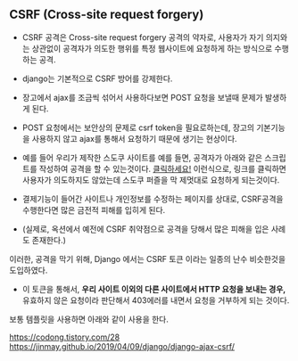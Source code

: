 
## CSRF (Cross-site request forgery)

- CSRF 공격은 Cross-site request forgery 공격의 약자로, 사용자가 자기 의지와는 상관없이
공격자가 의도한 행위를 특정 웹사이트에 요청하게 하는 방식으로 수행하는 공격.

- <form> django는 기본적으로 CSRF 방어를 강제한다.
- 장고에서 ajax를 조금씩 섞어서 사용하다보면 POST 요청을 보낼때 문제가 발생하게 된다. 
- POST 요청에서는 보안상의 문제로 csrf token을 필요로하는데, 장고의 기본기능을 사용하지 않고 ajax를 통해서 요청하기 때문에 생기는 현상이다. 

 
- 예를 들어 우리가 제작한 스도쿠 사이트를 예를 들면, 공격자가 아래와 같은 스크립트를 작성하여 공격을 할 수 있는것이다.
<a href="http://127.0.0.1:8000/sudoku/make">클릭하세요!</a>
이런식으로, 링크를 클릭하면 사용자가 의도하지도 않았는데 스도쿠 퍼즐을 막 제멋대로 요청하게 되는것이다.
 
- 결제기능이 들어간 사이트나 개인정보를 수정하는 페이지를 상대로, CSRF공격을 수행한다면 많은 금전적 피해를 입히게 된다. 
- (실제로, 옥션에서 예전에 CSRF 취약점으로 공격을 당해서 많은 피해을 입은 사례도 존재한다.)

이러한, 공격을 막기 위해, Django 에서는 CSRF 토큰 이라는 일종의 난수 비슷한것을 도입하였다.
 
- 이 토큰을 통해서, **우리 사이트 이외의 다른 사이트에서 HTTP 요청을 보내는 경우,** 
유효하지 않은 요청이라 판단해서 403에러를 내면서 요청을 거부하게 되는 것이다.

보통 템플릿을 사용하면 아래와 같이 사용을 한다.


https://codong.tistory.com/28
https://jinmay.github.io/2019/04/09/django/django-ajax-csrf/
